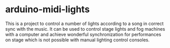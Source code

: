 # arduino-midi-lights
This is a project to control a number of lights according to a song in correct sync with the music. It can be used to control stage lights and fog machines with a computer and achieve wonderful synchronization for performances on stage which is not possible with manual lighting control consoles.
